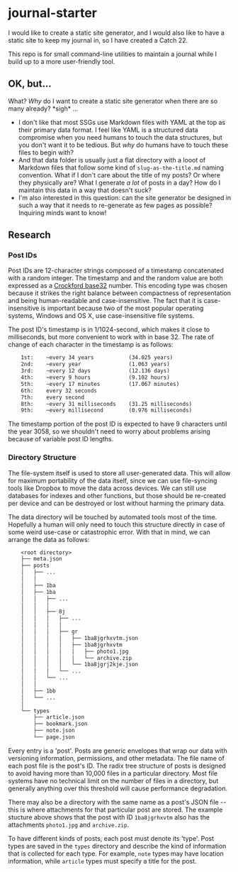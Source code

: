 # journal-starter

I would like to create a static site generator, and I would also like to have a static site to keep my journal in, so I have created a Catch 22.

This repo is for small command-line utilities to maintain a journal while I build up to a more user-friendly tool.

## OK, but...

What? _Why_ do I want to create a static site generator when there are so many already? \*sigh\* ...

  * I don't like that most SSGs use Markdown files with YAML at the top as their primary data format. I feel like YAML is a structured data compromise when you need humans to touch the data structures, but you don't want it to be tedious. But _why_ do humans have to touch these files to begin with?
  * And that data folder is usually just a flat directory with a looot of Markdown files that follow some kind of `slug-as-the-title.md` naming convention. What if I don't care about the title of my posts? Or where they physically are? What I generate _a lot_ of posts in a day? How do I maintain this data in a way that doesn't suck?
  * I'm also interested in this question: can the site generator be designed in such a way that it needs to re-generate as few pages as possible? Inquiring minds want to know!

## Research

### Post IDs

Post IDs are 12-character strings composed of a timestamp concatenated with a random integer. The timestamp and and the random value are both expressed as a [Crockford base32](http://www.crockford.com/wrmg/base32.html) number. This encoding type was chosen because it strikes the right balance between compactness of representation and being human-readable and case-insensitive. The fact that it is case-insensitive is important because two of the most popular operating systems, Windows and OS X, use case-insensitive file systems.

The post ID's timestamp is in 1/1024-second, which makes it close to milliseconds, but more convenient to work with in base 32. The rate of change of each character in the timestamp is as follows:

```txt
    1st:    ~every 34 years           (34.025 years)
    2nd:    ~every year               (1.063 years)
    3rd:    ~every 12 days            (12.136 days)
    4th:    ~every 9 hours            (9.102 hours)
    5th:    ~every 17 minutes         (17.067 minutes)
    6th:    every 32 seconds
    7th:    every second
    8th:    ~every 31 milliseconds    (31.25 milliseconds)
    9th:    ~every millisecond        (0.976 milliseconds)
```

The timestamp portion of the post ID is expected to have 9 characters until the year 3058, so we shouldn't need to worry about problems arising because of variable post ID lengths.

### Directory Structure

The file-system itself is used to store all user-generated data. This will allow for maximum portability of the data itself, since we can use file-syncing tools like Dropbox to move the data across devices. We can still use databases for indexes and other functions, but those should be re-created per device and can be destroyed or lost without harming the primary data.

The data directory will be touched by automated tools most of the time. Hopefully a human will only need to touch this structure directly in case of some weird use-case or catastrophic error. With that in mind, we can arrange the data as follows:

```txt
    <root directory>
    ├── meta.json
    ├── posts
    │   ├── ...
    │   │
    │   ├── 1ba
    │   ├── 1ba
    │   │   ├── ...
    │   │   │
    │   │   ├── 8j
    │   │   │   ├── ...
    │   │   │   │
    │   │   │   ├── gr
    │   │   │   │   ├── 1ba8jgrhxvtm.json
    │   │   │   │   ├── 1ba8jgrhxvtm
    │   │   │   │   │   ├── photo1.jpg
    │   │   │   │   │   └── archive.zip
    │   │   │   │   └── 1ba8jgrj2kje.json
    │   │   │   └── ...
    │   │   └── ...
    │   │
    │   ├── 1bb
    │   └── ...
    │
    └── types
        ├── article.json
        ├── bookmark.json
        ├── note.json
        └── page.json
```

Every entry is a 'post'. Posts are generic envelopes that wrap our data with versioning information, permissions, and other metadata. The file name of each post file is the post's ID. The radix tree structure of posts is designed to avoid having more than 10,000 files in a particular directory. Most file systems have no technical limit on the number of files in a directory, but generally anything over this threshold will cause performance degradation.

There may also be a directory with the same name as a post's JSON file -- this is where attachments for that particular post are stored. The example stucture above shows that the post with ID `1ba8jgrhxvtm` also has the attachments `photo1.jpg` and `archive.zip`.

To have different kinds of posts, each post must denote its 'type'. Post types are saved in the `types` directory and describe the kind of information that is collected for each type. For example, `note` types may have location information, while `article` types must specify a title for the post.
